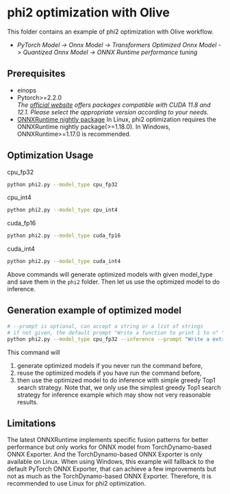 # phi2 optimization with Olive
This folder contains an example of phi2 optimization with Olive workflow.

- *PyTorch Model -> Onnx Model -> Transformers Optimized Onnx Model -> Quantized Onnx Model -> ONNX Runtime performance tuning*

## Prerequisites
* einops
* Pytorch>=2.2.0 \
  _The [official website](https://pytorch.org/) offers packages compatible with CUDA 11.8 and 12.1. Please select the appropriate version according to your needs._
* [ONNXRuntime nightly package](https://onnxruntime.ai/docs/install/#inference-install-table-for-all-languages)
  In Linux, phi2 optimization requires the ONNXRuntime nightly package(>=1.18.0). In Windows, ONNXRuntime>=1.17.0 is recommended.

## Optimization Usage
cpu_fp32
```bash
python phi2.py --model_type cpu_fp32
```
cpu_int4
```bash
python phi2.py --model_type cpu_int4
```
cuda_fp16
```bash
python phi2.py --model_type cuda_fp16
```
cuda_int4
```bash
python phi2.py --model_type cuda_int4
```
Above commands will generate optimized models with given model_type and save them in the `phi2` folder. Then let us use the optimized model to do inference.

## Generation example of optimized model
```bash
# --prompt is optional, can accept a string or a list of strings
# if not given, the default prompt "Write a function to print 1 to n" "Write a extremely long story starting with once upon a time"
python phi2.py --model_type cpu_fp32 --inference --prompt "Write a extremely long story starting with once upon a time"
```
This command will
1. generate optimized models if you never run the command before,
2. reuse the optimized models if you have run the command before,
3. then use the optimized model to do inference with simple greedy Top1 search strategy.
Note that, we only use the simplest greedy Top1 search strategy for inference example which may show not very reasonable results.

## Limitations
The latest ONNXRuntime implements specific fusion patterns for better performance but only works for ONNX model from TorchDynamo-based ONNX Exporter. And the TorchDynamo-based ONNX Exporter is only available on Linux.
When using Windows, this example will fallback to the default PyTorch ONNX Exporter, that can achieve a few improvements but not as much as the TorchDynamo-based ONNX Exporter.
Therefore, it is recommended to use Linux for phi2 optimization.
